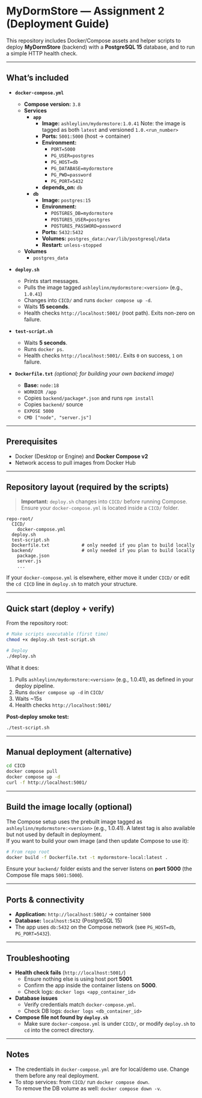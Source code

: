 # MyDormStore — Assignment 2 (Deployment Guide)

This repository includes Docker/Compose assets and helper scripts to deploy **MyDormStore** (backend) with a **PostgreSQL 15** database, and to run a simple HTTP health check.

---

## What’s included

- **`docker-compose.yml`**
  - **Compose version:** `3.8`
  - **Services**
    - **`app`**
      - **Image:** `ashleylinn/mydormstore:1.0.41`
      Note: the image is tagged as both `latest` and versioned `1.0.<run_number>`
      - **Ports:** `5001:5000` (host → container)
      - **Environment:**
        - `PORT=5000`
        - `PG_USER=postgres`
        - `PG_HOST=db`
        - `PG_DATABASE=mydormstore`
        - `PG_PWD=password`
        - `PG_PORT=5432`
      - **depends_on:** `db`
    - **`db`**
      - **Image:** `postgres:15`
      - **Environment:**
        - `POSTGRES_DB=mydormstore`
        - `POSTGRES_USER=postgres`
        - `POSTGRES_PASSWORD=password`
      - **Ports:** `5432:5432`
      - **Volumes:** `postgres_data:/var/lib/postgresql/data`
      - **Restart:** `unless-stopped`
  - **Volumes**
    - `postgres_data`

- **`deploy.sh`**
  - Prints start messages.
  - Pulls the image tagged `ashleylinn/mydormstore:<version>` (e.g., `1.0.41`)
  - Changes into `CICD/` and runs `docker compose up -d`.
  - Waits **15 seconds**.
  - Health checks `http://localhost:5001/` (root path). Exits non-zero on failure.

- **`test-script.sh`**
  - Waits **5 seconds**.
  - Runs `docker ps`.
  - Health checks `http://localhost:5001/`. Exits `0` on success, `1` on failure.

- **`Dockerfile.txt`** *(optional; for building your own backend image)*
  - **Base:** `node:18`
  - `WORKDIR /app`
  - Copies `backend/package*.json` and runs `npm install`
  - Copies `backend/` source
  - `EXPOSE 5000`
  - `CMD ["node", "server.js"]`

---

## Prerequisites

- Docker (Desktop or Engine) and **Docker Compose v2**
- Network access to pull images from Docker Hub

---

## Repository layout (required by the scripts)

> **Important:** `deploy.sh` changes into `CICD/` before running Compose. Ensure your `docker-compose.yml` is located inside a `CICD/` folder.

```
repo-root/
  CICD/
    docker-compose.yml
  deploy.sh
  test-script.sh
  Dockerfile.txt            # only needed if you plan to build locally
  backend/                  # only needed if you plan to build locally
    package.json
    server.js
    ...
```

If your `docker-compose.yml` is elsewhere, either move it under `CICD/` or edit the `cd CICD` line in `deploy.sh` to match your structure.

---

## Quick start (deploy + verify)

From the repository root:

```bash
# Make scripts executable (first time)
chmod +x deploy.sh test-script.sh

# Deploy
./deploy.sh
```

What it does:
1. Pulls `ashleylinn/mydormstore:<version>` (e.g., 1.0.41), as defined in your deploy pipeline.
2. Runs `docker compose up -d` in `CICD/`
3. Waits ~15s
4. Health checks `http://localhost:5001/`

**Post-deploy smoke test:**
```bash
./test-script.sh
```

---

## Manual deployment (alternative)

```bash
cd CICD
docker compose pull
docker compose up -d
curl -f http://localhost:5001/
```

---

## Build the image locally (optional)

The Compose setup uses the prebuilt image tagged as `ashleylinn/mydormstore:<version>` (e.g., 1.0.41).
A latest tag is also available but not used by default in deployment.  
If you want to build your own image (and then update Compose to use it):

```bash
# From repo root
docker build -f Dockerfile.txt -t mydormstore-local:latest .
```

Ensure your `backend/` folder exists and the server listens on **port 5000** (the Compose file maps `5001:5000`).

---

## Ports & connectivity

- **Application:** `http://localhost:5001/` → container `5000`
- **Database:** `localhost:5432` (PostgreSQL 15)
- The app uses `db:5432` on the Compose network (see `PG_HOST=db`, `PG_PORT=5432`).

---

## Troubleshooting

- **Health check fails** (`http://localhost:5001/`)
  - Ensure nothing else is using host port **5001**.
  - Confirm the app inside the container listens on **5000**.
  - Check logs: `docker logs <app_container_id>`
- **Database issues**
  - Verify credentials match `docker-compose.yml`.
  - Check DB logs: `docker logs <db_container_id>`
- **Compose file not found by `deploy.sh`**
  - Make sure `docker-compose.yml` is under `CICD/`, or modify `deploy.sh` to `cd` into the correct directory.

---

## Notes

- The credentials in `docker-compose.yml` are for local/demo use. Change them before any real deployment.
- To stop services: from `CICD/` run `docker compose down`.  
  To remove the DB volume as well: `docker compose down -v`.
